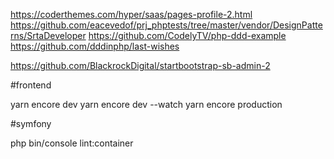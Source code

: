 
https://coderthemes.com/hyper/saas/pages-profile-2.html
https://github.com/eacevedof/prj_phptests/tree/master/vendor/DesignPatterns/SrtaDeveloper
https://github.com/CodelyTV/php-ddd-example
https://github.com/dddinphp/last-wishes

https://github.com/BlackrockDigital/startbootstrap-sb-admin-2

#frontend

yarn encore dev
yarn encore dev --watch
yarn encore production

#symfony

php bin/console lint:container
